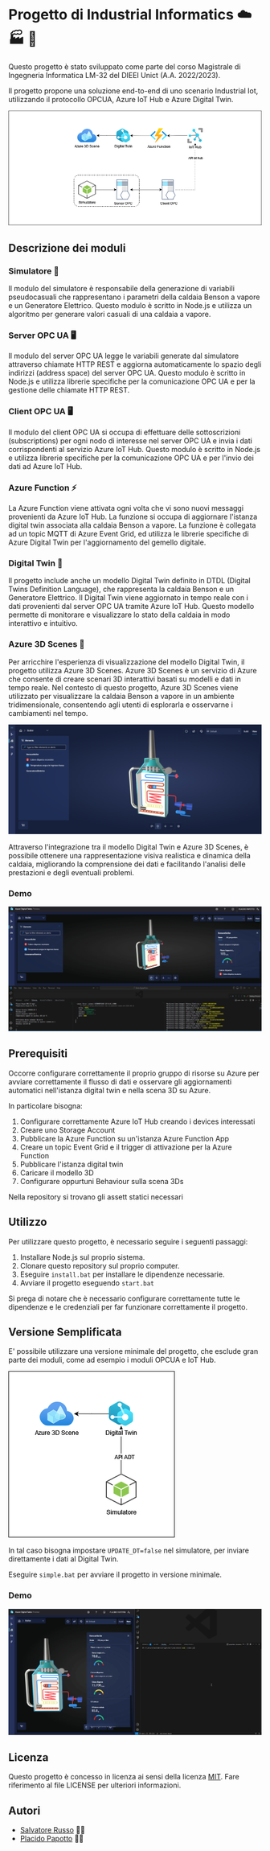# Progetto di Industrial Informatics :cloud: :factory: :mechanical_arm:

Questo progetto è stato sviluppato come parte del corso Magistrale di Ingegneria Informatica LM-32 del DIEEI Unict (A.A. 2022/2023).

Il progetto propone una soluzione end-to-end di uno scenario Industrial Iot, utilizzando il protocollo OPCUA, Azure IoT Hub e Azure Digital Twin.

![E2E Scenario](./assets/images/E2E.png)
## Descrizione dei moduli

### Simulatore :wrench:
Il modulo del simulatore è responsabile della generazione di variabili pseudocasuali che rappresentano i parametri della caldaia Benson a vapore e un Generatore Elettrico. Questo modulo è scritto in Node.js e utilizza un algoritmo per generare valori casuali di una caldaia a vapore.

### Server OPC UA :desktop_computer:
Il modulo del server OPC UA legge le variabili generate dal simulatore attraverso chiamate HTTP REST e aggiorna automaticamente lo spazio degli indirizzi (address space) del server OPC UA. Questo modulo è scritto in Node.js e utilizza librerie specifiche per la comunicazione OPC UA e per la gestione delle chiamate HTTP REST.

### Client OPC UA :desktop_computer:
Il modulo del client OPC UA si occupa di effettuare delle sottoscrizioni (subscriptions) per ogni nodo di interesse nel server OPC UA e invia i dati corrispondenti al servizio Azure IoT Hub. Questo modulo è scritto in Node.js e utilizza librerie specifiche per la comunicazione OPC UA e per l'invio dei dati ad Azure IoT Hub.

### Azure Function :zap:
La Azure Function viene attivata ogni volta che vi sono nuovi messaggi provenienti da Azure IoT Hub. La funzione si occupa di aggiornare l'istanza digital twin associata alla caldaia Benson a vapore. La funzione è collegata ad un topic MQTT di Azure Event Grid, ed utilizza le librerie specifiche di Azure Digital Twin per l'aggiornamento del gemello digitale.

### Digital Twin :robot:
Il progetto include anche un modello Digital Twin definito in DTDL (Digital Twins Definition Language), che rappresenta la caldaia Benson e un Generatore Elettrico. Il Digital Twin viene aggiornato in tempo reale con i dati provenienti dal server OPC UA tramite Azure IoT Hub. Questo modello permette di monitorare e visualizzare lo stato della caldaia in modo interattivo e intuitivo. 

### Azure 3D Scenes :ice_cube:
Per arricchire l'esperienza di visualizzazione del modello Digital Twin, il progetto utilizza Azure 3D Scenes. Azure 3D Scenes è un servizio di Azure che consente di creare scenari 3D interattivi basati su modelli e dati in tempo reale. Nel contesto di questo progetto, Azure 3D Scenes viene utilizzato per visualizzare la caldaia Benson a vapore in un ambiente tridimensionale, consentendo agli utenti di esplorarla e osservarne i cambiamenti nel tempo.

![3D Scene](./assets/images/3D%20Scene.png)

Attraverso l'integrazione tra il modello Digital Twin e Azure 3D Scenes, è possibile ottenere una rappresentazione visiva realistica e dinamica della caldaia, migliorando la comprensione dei dati e facilitando l'analisi delle prestazioni e degli eventuali problemi.

### Demo
![](./assets/images/Demo%20scenario%202.gif)

## Prerequisiti
Occorre configurare correttamente il proprio gruppo di risorse su Azure per avviare correttamente il flusso di dati e osservare gli aggiornamenti automatici nell'istanza digital twin e nella scena 3D su Azure.

In particolare bisogna:
1. Configurare correttamente Azure IoT Hub creando i devices interessati
2. Creare uno Storage Account
3. Pubblicare la Azure Function su un'istanza Azure Function App
4. Creare un topic Event Grid e il trigger di attivazione per la Azure Function
5. Pubblicare l'istanza digital twin
6. Caricare il modello 3D
7. Configurare oppurtuni Behaviour sulla scena 3Ds

Nella repository si trovano gli assett statici necessari

## Utilizzo
Per utilizzare questo progetto, è necessario seguire i seguenti passaggi:

1. Installare Node.js sul proprio sistema.
2. Clonare questo repository sul proprio computer.
3. Eseguire `install.bat` per installare le dipendenze necessarie.
4. Avviare il progetto eseguendo `start.bat`

Si prega di notare che è necessario configurare correttamente tutte le dipendenze e le credenziali per far funzionare correttamente il progetto.

## Versione Semplificata
E' possibile utilizzare una versione minimale del progetto, che esclude gran parte dei moduli, come ad esempio i moduli OPCUA e IoT Hub.

![Minimal](./assets/images/Minimal.png)

In tal caso bisogna impostare `UPDATE_DT=false` nel simulatore, per inviare direttamente i dati al Digital Twin.

Eseguire `simple.bat` per avviare il progetto in versione minimale.
### Demo
![](./assets/images/Demo%20scenario%201.gif)

## Licenza
Questo progetto è concesso in licenza ai sensi della licenza [MIT](https://opensource.org/licenses/MIT). Fare riferimento al file LICENSE per ulteriori informazioni.

## Autori

- [Salvatore Russo](https://github.com/salvorusso) :technologist:
- [Placido Papotto](https://github.com/Papotto97) :technologist: